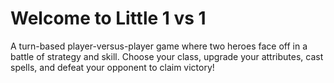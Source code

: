 # Welcome to Little 1 vs 1
A turn-based player-versus-player game where
two heroes face off in a battle of strategy and skill.
Choose your class, upgrade your attributes, cast spells,
and defeat your opponent to claim victory!
